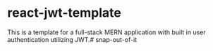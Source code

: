 # react-jwt-template

This is a template for a full-stack MERN application with built in user authentication utilizing JWT.# snap-out-of-it
